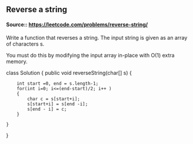 ## Reverse a string

#### Source:: https://leetcode.com/problems/reverse-string/

Write a function that reverses a string. The input string is given as an array of characters s.

You must do this by modifying the input array in-place with O(1) extra memory.

 

class Solution {
    public void reverseString(char[] s) {
        
        int start =0, end = s.length-1;
        for(int i=0; i<=(end-start)/2; i++ )
        {
            char c = s[start+i];
            s[start+i] = s[end -i];
            s[end - i] = c;
        }
        
    }
}